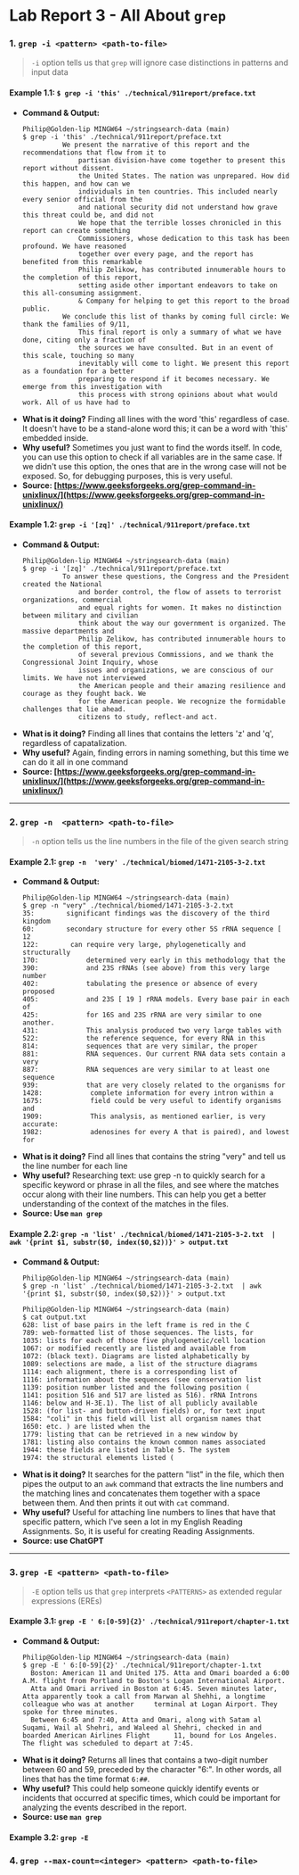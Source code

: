 # Lab Report 3 - All About ```grep```


### 1. ```grep -i <pattern> <path-to-file>```
> `-i` option tells us that `grep` will ignore case distinctions in patterns and input data

#### Example 1.1: ```$ grep -i 'this' ./technical/911report/preface.txt```
* **Command & Output:** 
  ```
  Philip@Golden-lip MINGW64 ~/stringsearch-data (main)
  $ grep -i 'this' ./technical/911report/preface.txt
            We present the narrative of this report and the recommendations that flow from it to
                partisan division-have come together to present this report without dissent.
                the United States. The nation was unprepared. How did this happen, and how can we
                individuals in ten countries. This included nearly every senior official from the
                and national security did not understand how grave this threat could be, and did not
                We hope that the terrible losses chronicled in this report can create something
                Commissioners, whose dedication to this task has been profound. We have reasoned
                together over every page, and the report has benefited from this remarkable
                Philip Zelikow, has contributed innumerable hours to the completion of this report,
                setting aside other important endeavors to take on this all-consuming assignment.
                & Company for helping to get this report to the broad public.
            We conclude this list of thanks by coming full circle: We thank the families of 9/11,
                This final report is only a summary of what we have done, citing only a fraction of
                the sources we have consulted. But in an event of this scale, touching so many
                inevitably will come to light. We present this report as a foundation for a better
                preparing to respond if it becomes necessary. We emerge from this investigation with
                this process with strong opinions about what would work. All of us have had to
  ```
* **What is it doing?**
  Finding all lines with the word 'this' regardless of case. It doesn't have to be a stand-alone word this; it can be a word with 'this' embedded inside. 
* **Why useful?**
  Sometimes you just want to find the words itself. In code, you can use this option to check if all variables are in the same case. If we didn't use this option, the ones that are in the wrong case will not be exposed. So, for debugging purposes, this is very useful. 
* **Source: [https://www.geeksforgeeks.org/grep-command-in-unixlinux/](https://www.geeksforgeeks.org/grep-command-in-unixlinux/)**
#### Example 1.2: ```grep -i '[zq]' ./technical/911report/preface.txt```
* **Command & Output:**
  ```
  Philip@Golden-lip MINGW64 ~/stringsearch-data (main)
  $ grep -i '[zq]' ./technical/911report/preface.txt
            To answer these questions, the Congress and the President created the National
                and border control, the flow of assets to terrorist organizations, commercial
                and equal rights for women. It makes no distinction between military and civilian
                think about the way our government is organized. The massive departments and
                Philip Zelikow, has contributed innumerable hours to the completion of this report,
                of several previous Commissions, and we thank the Congressional Joint Inquiry, whose
                issues and organizations, we are conscious of our limits. We have not interviewed
                the American people and their amazing resilience and courage as they fought back. We
                for the American people. We recognize the formidable challenges that lie ahead.
                citizens to study, reflect-and act.
  ```
* **What is it doing?** 
  Finding all lines that contains the letters 'z' and 'q', regardless of capatalization.  
* **Why useful?**
  Again, finding errors in naming something, but this time we can do it all in one command
* **Source: [https://www.geeksforgeeks.org/grep-command-in-unixlinux/](https://www.geeksforgeeks.org/grep-command-in-unixlinux/)**

---
### 2. ```grep -n  <pattern> <path-to-file>```
> `-n` option tells us the line numbers in the file of the given search string

#### Example 2.1: ```grep -n  'very' ./technical/biomed/1471-2105-3-2.txt```
* **Command & Output:** 
  ```
  Philip@Golden-lip MINGW64 ~/stringsearch-data (main)
  $ grep -n "very" ./technical/biomed/1471-2105-3-2.txt
  35:        significant findings was the discovery of the third kingdom
  60:        secondary structure for every other 5S rRNA sequence [ 12
  122:        can require very large, phylogenetically and structurally
  170:            determined very early in this methodology that the
  390:            and 23S rRNAs (see above) from this very large number
  402:            tabulating the presence or absence of every proposed
  405:            and 23S [ 19 ] rRNA models. Every base pair in each of
  425:            for 16S and 23S rRNA are very similar to one another.
  431:            This analysis produced two very large tables with
  522:            the reference sequence, for every RNA in this
  814:            sequences that are very similar, the proper
  881:            RNA sequences. Our current RNA data sets contain a very
  887:            RNA sequences are very similar to at least one sequence
  939:            that are very closely related to the organisms for
  1428:            complete information for every intron within a
  1675:            field could be very useful to identify organisms and
  1909:            This analysis, as mentioned earlier, is very accurate:
  1982:            adenosines for every A that is paired), and lowest for
  ```
* **What is it doing?**
  Find all lines that contains the string "very" and tell us the line number for each line
* **Why useful?**
  Researching text: use grep -n to quickly search for a specific keyword or phrase in all the files, and see where the matches occur along with their line numbers. This can help you get a better understanding of the context of the matches in the files.
* **Source: Use ```man grep```** 
#### Example 2.2: ```grep -n 'list' ./technical/biomed/1471-2105-3-2.txt  | awk '{print $1, substr($0, index($0,$2))}' > output.txt```
* **Command & Output:** 
  ```
  Philip@Golden-lip MINGW64 ~/stringsearch-data (main)
  $ grep -n 'list' ./technical/biomed/1471-2105-3-2.txt  | awk '{print $1, substr($0, index($0,$2))}' > output.txt

  Philip@Golden-lip MINGW64 ~/stringsearch-data (main)
  $ cat output.txt
  628: list of base pairs in the left frame is red in the C
  789: web-formatted list of those sequences. The lists, for
  1035: lists for each of those five phylogenetic/cell location
  1067: or modified recently are listed and available from
  1072: (black text). Diagrams are listed alphabetically by
  1089: selections are made, a list of the structure diagrams
  1114: each alignment, there is a corresponding list of
  1116: information about the sequences (see conservation list
  1139: position number listed and the following position (
  1141: position 516 and 517 are listed as 516). rRNA Introns
  1146: below and H-3E.1). The list of all publicly available
  1528: (for list- and button-driven fields) or, for text input
  1584: "coli" in this field will list all organism names that
  1650: etc. ) are listed when the
  1779: listing that can be retrieved in a new window by
  1781: listing also contains the known common names associated
  1944: these fields are listed in Table 5. The system
  1974: the structural elements listed (
  ```
* **What is it doing?** 
  It searches for the pattern "list" in the file, which then pipes the output to an `awk` command that extracts the line numbers and the matching lines and concatenates them together with a space between them. And then prints it out with `cat` command. 
* **Why useful?**
  Useful for attaching line numbers to lines that have that specific pattern, which I've seen a lot in my English Reading Assignments. So, it is useful for creating Reading Assignments. 
* **Source: use ChatGPT**
  
---
### 3. ```grep -E <pattern> <path-to-file>```
> `-E` option tells us that `grep` interprets `<PATTERNS>` as extended regular expressions (EREs)

#### Example 3.1: ```grep -E ' 6:[0-59]{2}' ./technical/911report/chapter-1.txt```
* **Command & Output:**
  ```
  Philip@Golden-lip MINGW64 ~/stringsearch-data (main)
  $ grep -E ' 6:[0-59]{2}' ./technical/911report/chapter-1.txt
    Boston: American 11 and United 175. Atta and Omari boarded a 6:00 A.M. flight from Portland to Boston's Logan International Airport.
    Atta and Omari arrived in Boston at 6:45. Seven minutes later, Atta apparently took a call from Marwan al Shehhi, a longtime colleague who was at another     terminal at Logan Airport. They spoke for three minutes.
    Between 6:45 and 7:40, Atta and Omari, along with Satam al Suqami, Wail al Shehri, and Waleed al Shehri, checked in and boarded American Airlines Flight      11, bound for Los Angeles. The flight was scheduled to depart at 7:45.
  ```
* **What is it doing?**
  Returns all lines that contains a two-digit number between 60 and 59, preceded by the character "6:". In other words, all lines that has the time format `6:##`. 
* **Why useful?**
  This could help someone quickly identify events or incidents that occurred at specific times, which could be important for analyzing the events described     in the report. 
* **Source: use ```man grep```**

#### Example 3.2: ```grep -E ```
### 4. ```grep --max-count=<integer> <pattern> <path-to-file>```
> 

